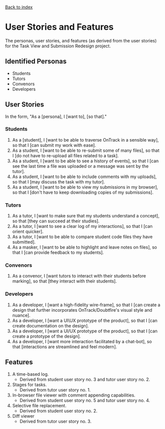 [Back to index](Index.md)

# User Stories and Features

The personas, user stories, and features (as derived from the user stories) for the Task View and
Submission Redesign project.

## Identified Personas

- Students
- Tutors
- Convenors
- Developers

## User Stories

In the form, "As a \[persona\], I \[want to\], \[so that\]."

### Students

1. As a \[student\], I \[want to be able to traverse OnTrack in a sensible way\], so that I \[can
   submit my work with ease\].
1. As a student, I \[want to be able to re-submit some of many files\], so that I \[do not have to
   re-upload all files related to a task\].
1. As a student, I \[want to be able to see a history of events\], so that I \[can see the last time
   a file was uploaded or a message was sent by the tutor\].
1. As a student, I \[want to be able to include comments with my uploads\], so that I \[may discuss
   the task with my tutor\].
1. As a student, I \[want to be able to view my submissions in my browser\], so that I \[don't have
   to keep downloading copies of my submissions\].

### Tutors

1. As a tutor, I \[want to make sure that my students understand a concept\], so that \[they can
   succeed at their studies\].
1. As a tutor, I \[want to see a clear log of my interactions\], so that I \[can orient quicker\].
1. As a tutor, I \[want to be able to compare student code files they have submitted\].
1. As a masker, I \[want to be able to highlight and leave notes on files\], so that I \[can provide
   feedback to my students\].

### Convenors

1. As a convenor, I \[want tutors to interact with their students before marking\], so that \[they
   interact with their students\].

### Developers

1. As a developer, I \[want a high-fidelity wire-frame\], so that I \[can create a design that
   further incorporates OnTrack/Doubtfire's visual style and nuance\].
1. As a developer, I \[want a UI\UX prototype of the product\], so that I \[can create documentation
   on the design\].
1. As a developer, I \[want a UI/UX prototype of the product\], so that I \[can create a prototype
   of the design\].
1. As a developer, I \[want more interaction facilitated by a chat-bot\], so that \[interactions are
   streamlined and feel modern\].

## Features

1. A time-based log.
   - Derived from student user story no. 3 and tutor user story no. 2.
1. Stages for tasks.
   - Derived from tutor user story no. 1.
1. In-browser file viewer with comment appending capabilities.
   - Derived from student user story no. 5 and tutor user story no. 4.
1. Selective file replacement.
   - Derived from student user story no. 2.
1. Diff viewer
   - Derived from tutor user story no. 3.
